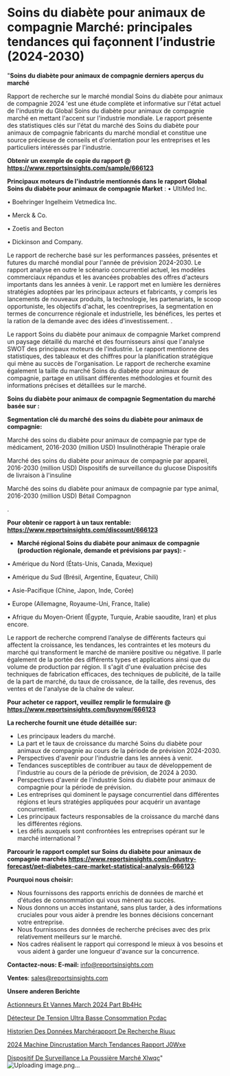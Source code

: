 # Soins du diabète pour animaux de compagnie Marché: principales tendances qui façonnent l’industrie (2024-2030)

"<strong>Soins du diabète pour animaux de compagnie derniers aperçus du marché</strong>

Rapport de recherche sur le marché mondial Soins du diabète pour animaux de compagnie 2024 'est une étude complète et informative sur l'état actuel de l'industrie du Global Soins du diabète pour animaux de compagnie marché en mettant l'accent sur l'industrie mondiale. Le rapport présente des statistiques clés sur l'état du marché des Soins du diabète pour animaux de compagnie fabricants du marché mondial et constitue une source précieuse de conseils et d'orientation pour les entreprises et les particuliers intéressés par l'industrie.

<strong>Obtenir un exemple de copie du rapport @ <a href=https://www.reportsinsights.com/sample/666123>https://www.reportsinsights.com/sample/666123</a></strong>

<strong>Principaux moteurs de l'industrie mentionnés dans le rapport Global Soins du diabète pour animaux de compagnie Market</strong> :
• UltiMed Inc.

• Boehringer Ingelheim Vetmedica Inc.

• Merck & Co.

• Zoetis and Becton

• Dickinson and Company.

Le rapport de recherche basé sur les performances passées, présentes et futures du marché mondial pour l'année de prévision 2024-2030. Le rapport analyse en outre le scénario concurrentiel actuel, les modèles commerciaux répandus et les avancées probables des offres d'acteurs importants dans les années à venir. Le rapport met en lumière les dernières stratégies adoptées par les principaux acteurs et fabricants, y compris les lancements de nouveaux produits, la technologie, les partenariats, le scoop opportuniste, les objectifs d'achat, les coentreprises, la segmentation en termes de concurrence régionale et industrielle, les bénéfices, les pertes et la ration de la demande avec des idées d'investissement. .

Le rapport Soins du diabète pour animaux de compagnie Market comprend un paysage détaillé du marché et des fournisseurs ainsi que l'analyse SWOT des principaux moteurs de l'industrie. Le rapport mentionne des statistiques, des tableaux et des chiffres pour la planification stratégique qui mène au succès de l'organisation. Le rapport de recherche examine également la taille du marché Soins du diabète pour animaux de compagnie, partage en utilisant différentes méthodologies et fournit des informations précises et détaillées sur le marché.

<strong>Soins du diabète pour animaux de compagnie Segmentation du marché basée sur :</strong>

<strong> Segmentation clé du marché des soins du diabète pour animaux de compagnie: </strong>

Marché des soins du diabète pour animaux de compagnie par type de médicament, 2016-2030 (million USD)
Insulinothérapie
Thérapie orale

Marché des soins du diabète pour animaux de compagnie par appareil, 2016-2030 (million USD)
Dispositifs de surveillance du glucose
Dispositifs de livraison à l'insuline

Marché des soins du diabète pour animaux de compagnie par type animal, 2016-2030 (million USD)
Bétail
Compagnon

.

<strong>Pour obtenir ce rapport à un taux rentable: <a href=https://www.reportsinsights.com/discount/666123>https://www.reportsinsights.com/discount/666123</a></strong>
<ul>
  <li><strong>Marché régional Soins du diabète pour animaux de compagnie (production régionale, demande et prévisions par pays): -</strong></li>
</ul>
• Amérique du Nord (États-Unis, Canada, Mexique)

• Amérique du Sud (Brésil, Argentine, Equateur, Chili)

• Asie-Pacifique (Chine, Japon, Inde, Corée)

• Europe (Allemagne, Royaume-Uni, France, Italie)

• Afrique du Moyen-Orient (Égypte, Turquie, Arabie saoudite, Iran) et plus encore.

Le rapport de recherche comprend l’analyse de différents facteurs qui affectent la croissance, les tendances, les contraintes et les moteurs du marché qui transforment le marché de manière positive ou négative. Il parle également de la portée des différents types et applications ainsi que du volume de production par région. Il s'agit d'une évaluation précise des techniques de fabrication efficaces, des techniques de publicité, de la taille de la part de marché, du taux de croissance, de la taille, des revenus, des ventes et de l'analyse de la chaîne de valeur.

<strong>Pour acheter ce rapport, veuillez remplir le formulaire @   <a href=https://www.reportsinsights.com/buynow/666123>https://www.reportsinsights.com/buynow/666123</a></strong>

<strong>La recherche fournit une étude détaillée sur:</strong>
<ul>
  <li>Les principaux leaders du marché.</li>
  <li>La part et le taux de croissance du marché Soins du diabète pour animaux de compagnie au cours de la période de prévision 2024-2030.</li>
  <li>Perspectives d'avenir pour l'industrie dans les années à venir.</li>
  <li>Tendances susceptibles de contribuer au taux de développement de l'industrie au cours de la période de prévision, de 2024 à 2030.</li>
  <li>Perspectives d'avenir de l'industrie Soins du diabète pour animaux de compagnie pour la période de prévision.</li>
  <li>Les entreprises qui dominent le paysage concurrentiel dans différentes régions et leurs stratégies appliquées pour acquérir un avantage concurrentiel.</li>
  <li>Les principaux facteurs responsables de la croissance du marché dans les différentes régions.</li>
  <li>Les défis auxquels sont confrontées les entreprises opérant sur le marché international ?</li>
</ul>

<strong>Parcourir le rapport complet sur Soins du diabète pour animaux de compagnie marchés <a href=https://www.reportsinsights.com/industry-forecast/pet-diabetes-care-market-statistical-analysis-666123>https://www.reportsinsights.com/industry-forecast/pet-diabetes-care-market-statistical-analysis-666123</a></strong>

<strong>Pourquoi nous choisir:</strong>
<ul>
  <li>Nous fournissons des rapports enrichis de données de marché et d'études de consommation qui vous mènent au succès.</li>
  <li>Nous donnons un accès instantané, sans plus tarder, à des informations cruciales pour vous aider à prendre les bonnes décisions concernant votre entreprise.</li>
  <li>Nous fournissons des données de recherche précises avec des prix relativement meilleurs sur le marché.</li>
  <li>Nos cadres réalisent le rapport qui correspond le mieux à vos besoins et vous aident à garder une longueur d'avance sur la concurrence.</li>
</ul>
<strong>Contactez-nous:
</strong><strong>E-mail:</strong> <a href=mailto:info@reportsinsights.com>info@reportsinsights.com</a>

<strong>Ventes</strong>: <a href=mailto:sales@reportsinsights.com>sales@reportsinsights.com</a>

<strong>Unsere anderen Berichte</strong>

<a href=https://www.linkedin.com/pulse/actionneurs-et-vannes-march%C3%A9-2024-part-bb4hc/>Actionneurs Et Vannes March 2024 Part Bb4Hc</a>

<a href=https://www.linkedin.com/pulse/détecteur-de-tension-ultra-basse-consommation-pcdac/>Détecteur De Tension Ultra Basse Consommation Pcdac</a>

<a href=https://www.linkedin.com/pulse/historien-des-données-marchérapport-de-recherche-riuuc/>Historien Des Données Marchérapport De Recherche Riuuc</a>

<a href=https://www.linkedin.com/pulse/2024-machine-dincrustation-march%C3%A9-tendances-rapport-j0wxe/>2024 Machine Dincrustation March Tendances Rapport J0Wxe</a>

<a href=https://www.linkedin.com/pulse/dispositif-de-surveillance-la-poussière-marché-xlwqc/>Dispositif De Surveillance La Poussière Marché Xlwqc</a>"
![Uploading image.png…]()
